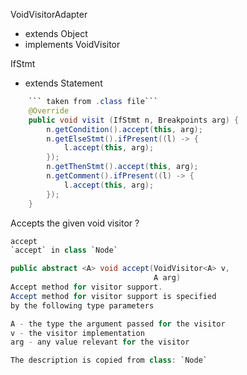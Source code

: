 VoidVisitorAdapter<A>
* extends Object
* implements VoidVisitor<A>


IfStmt
* extends Statement



```java
    ``` taken from .class file```
    @Override
    public void visit (IfStmt n, Breakpoints arg) {
        n.getCondition().accept(this, arg);
        n.getElseStmt().ifPresent((l) -> {
            l.accept(this, arg);
        });
        n.getThenStmt().accept(this, arg);
        n.getComment().ifPresent((l) -> {
            l.accept(this, arg);
        });
    }
```

Accepts the given void visitor ? 

```java
accept
`accept` in class `Node`

public abstract <A> void accept(VoidVisitor<A> v,
                                A arg)
Accept method for visitor support.
Accept method for visitor support is specified 
by the following type parameters

A - the type the argument passed for the visitor
v - the visitor implementation
arg - any value relevant for the visitor

The description is copied from class: `Node`


```